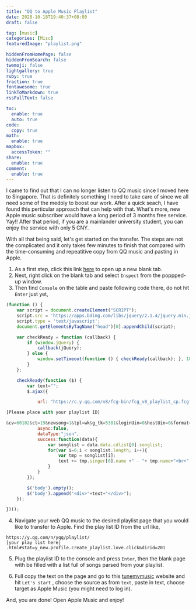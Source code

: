 ```yaml
---
title: "QQ to Apple Music Playlist"
date: 2020-10-18T19:40:37+08:00
draft: false

tag: [music]
categories: [Misc]
featuredImage: "playlist.png"

hiddenFromHomePage: false
hiddenFromSearch: false
twemoji: false
lightgallery: true
ruby: true
fraction: true
fontawesome: true
linkToMarkdown: true
rssFullText: false

toc:
  enable: true
  auto: true
code:
  copy: true
math:
  enable: true
mapbox:
  accessToken: ""
share:
  enable: true
comment:
  enable: true
---
```


I came to find out that I can no longer listen to QQ music since I moved here to Singapore. That is definitely something I need to take care of since we all need some of the medoly to boost our work. After a quick seach, I have found this perticular approach that can help with that. What's more, new Apple music subscriber would have a long period of 3 months free service. Yay!! After that period, if you are a mainlander university student, you can enjoy the service with only 5 CNY. 



With all that being said, let's get started on the transfer. The steps are not the complicated and it only takes few minutes to finish that compared with the time-consuming and repeatitive copy from QQ music and pasting in Apple.



1. As a first step, click this link [here](https://c.y.qq.com/v8/fcg-bin/fcg_v8_playlist_cp.fcg) to open up a new blank tab.
2. Next, right click on the blank tab and select `Inspect` from the poppped-up window.
3. Then find `Console` on the table and paste following code there, do not hit `Enter` just yet,

```javascript
(function () {
    var script = document.createElement("SCRIPT");
    script.src = 'https://apps.bdimg.com/libs/jquery/2.1.4/jquery.min.js';
    script.type = 'text/javascript';
    document.getElementsByTagName("head")[0].appendChild(script);

    var checkReady = function (callback) {
        if (window.jQuery) {
            callback(jQuery);
        } else {
            window.setTimeout(function () { checkReady(callback); }, 100);
        }
    };

    checkReady(function ($) {
        var text="";
        $.ajax({

            url: "https://c.y.qq.com/v8/fcg-bin/fcg_v8_playlist_cp.fcg?id=

[Please place with your playlist ID]

&cv=60102&ct=19&newsong=1&tpl=wk&g_tk=5381&loginUin=0&hostUin=0&format=json&inCharset=GB2312&outCharset=utf-8&notice=0&platform=jqspaframe.json&needNewCode=0",
            async:false,
            dataType:"json",
            success:function(data){
                var songlist = data.data.cdlist[0].songlist;
                for(var i=0;i < songlist.length; i++){
                    var tmp = songlist[i];
                    text += tmp.singer[0].name +" - "+ tmp.name+"<br>";
                }
            }
        });

        $('body').empty();
        $('body').append("<div>"+text+"</div>");
    });

})();
```

4. Navigate your web QQ music to the desired playlist page that you would like to transfer to Apple. Find the play list ID from the url like,

```url
https://y.qq.com/n/yqq/playlist/
[your play list here]
.html#stat=y_new.profile.create_playlist.love.click&dirid=201
```

5. Plug the playlist ID to the console and press `Enter`, then the blank page with be filled with a list full of songs parsed from your playlist.

6. Full copy the text on the page and go to this [tunemymusic](https://www.tunemymusic.com/) website and hit `Let's start` , choose the source as from `text`, paste in text, choose target as Apple Music (you might need to log in). 

And, you are done! Open Apple Music and enjoy!